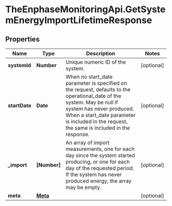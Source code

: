 # TheEnphaseMonitoringApi.GetSystemEnergyImportLifetimeResponse

## Properties

Name | Type | Description | Notes
------------ | ------------- | ------------- | -------------
**systemId** | **Number** | Unique numeric ID of the system. | [optional] 
**startDate** | **Date** | When no start_date parameter is specified on the request, defaults to the operational_date of the system. May be null if system has never produced. When a start_date parameter is included in the request, the same is included in the response. | [optional] 
**_import** | **[Number]** | An array of import measurements, one for each day since the system started producing, or one for each day of the requested period. If the system has never produced energy, the array may be empty. | [optional] 
**meta** | [**Meta**](Meta.md) |  | [optional] 


